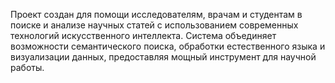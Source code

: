 Проект создан для помощи исследователям, врачам и студентам в поиске и анализе научных статей с использованием современных технологий искусственного интеллекта. Система объединяет возможности семантического поиска, обработки естественного языка и визуализации данных, предоставляя мощный инструмент для научной работы.
